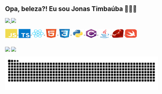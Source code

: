## Opa, beleza?! Eu sou Jonas Timbaúba 🤠🖖🏽
 <div>
  <a href="https://github.com/JonasTB">
  <img height="180em" src="https://github-readme-stats.vercel.app/api?username=JonasTB&show_icons=true&theme=dracula&include_all_commits=true&count_private=true"/>
  <img height="180em" src="https://github-readme-stats.vercel.app/api/top-langs/?username=JonasTB&layout=compact&langs_count=16&theme=dracula"/>
<div>
<div style="display: inline_block"><br>
  <img align="center" alt="Js" height="30" width="40" src="https://raw.githubusercontent.com/devicons/devicon/master/icons/javascript/javascript-plain.svg">
  <img align="center" alt="Ts" height="30" width="40" src="https://raw.githubusercontent.com/devicons/devicon/master/icons/typescript/typescript-plain.svg">
  <img align="center" alt="React" height="30" width="40" src="https://raw.githubusercontent.com/devicons/devicon/master/icons/react/react-original.svg">
  <img align="center" alt="HTML" height="30" width="40" src="https://raw.githubusercontent.com/devicons/devicon/master/icons/html5/html5-original.svg">
  <img align="center" alt="CSS" height="30" width="40" src="https://raw.githubusercontent.com/devicons/devicon/master/icons/css3/css3-original.svg">
  <img align="center" alt="Python" height="30" width="40" src="https://raw.githubusercontent.com/devicons/devicon/master/icons/python/python-original.svg">
  <img align="center" alt="Csharp" height="30" width="40" src="https://raw.githubusercontent.com/devicons/devicon/master/icons/csharp/csharp-original.svg">
  <img align="center" alt="Java" height="30" width="40" src="https://raw.githubusercontent.com/devicons/devicon/master/icons/java/java-original.svg">
 <img align="center" alt="Ruby" height="30" width="40" src="https://raw.githubusercontent.com/devicons/devicon/master/icons/ruby/ruby-original.svg">
 <img align="center" alt="Swift" height="30" width="40" src="https://raw.githubusercontent.com/devicons/devicon/master/icons/swift/swift-original.svg">
</div>
 
##
 
<div>
 <a href="https://www.instagram.com/timbaubafj/" target="_blank"><img src="https://img.shields.io/badge/-Instagram-%23E4405F?style=for-the-badge&logo=instagram&logoColor=white" target="_blank"></a>
 <a href="https://www.linkedin.com/in/jonas-timba%C3%BAba-0357b21b8/" target="_blank"><img src="https://img.shields.io/badge/-LinkedIn-%230077B5?style=for-the-badge&logo=linkedin&logoColor=white" target="_blank"></a> 
</div>
  
![Snake animation](https://github.com/jonastb/jonastb/blob/output/github-contribution-grid-snake.svg)

